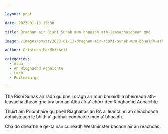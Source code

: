 ```yaml
---

layout: post

date: 2023-01-13 13:30

title: Draghan air Rishi Sunak mun bhuaidh ath-leasachaidhean gnè

image: /images/posts/2023-01-13-draghan-air-rishi-sunak-mun-bhuaidh-ath-leasachaidhean-gne.webp

author: Crìstean MacMhìcheil

categories:
  - Alba
  - An Rìoghachd Aonaichte
  - Lagh
  - Poileataigs

---
```


Tha Rishi Sunak air ràdh gu bheil dragh air mun bhuaidh a bheireadh ath-leasachaidhean gnè ùra ann an Alba air a’ chòrr den Rìoghachd Aonaichte.

Thuirt am Prìomhaire gu bheil Riaghaltas an RA a’ leantainn an cleachdadh àbhaisteach le bhith a’ gabhail comhairle mun a’ bhuaidh.

Cha do dhearbh e ge-tà nan cuireadh Westminster bacadh air an reachdas.
